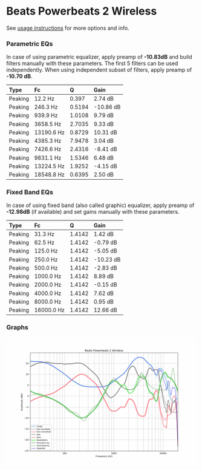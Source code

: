 # Beats Powerbeats 2 Wireless
See [usage instructions](https://github.com/jaakkopasanen/AutoEq#usage) for more options and info.

### Parametric EQs
In case of using parametric equalizer, apply preamp of **-10.83dB** and build filters manually
with these parameters. The first 5 filters can be used independently.
When using independent subset of filters, apply preamp of **-10.70 dB**.

| Type    | Fc         |      Q | Gain      |
|:--------|:-----------|:-------|:----------|
| Peaking | 12.2 Hz    | 0.397  | 2.74 dB   |
| Peaking | 246.3 Hz   | 0.5194 | -10.86 dB |
| Peaking | 939.9 Hz   | 1.0108 | 9.79 dB   |
| Peaking | 3658.5 Hz  | 2.7035 | 9.33 dB   |
| Peaking | 13190.6 Hz | 0.8729 | 10.31 dB  |
| Peaking | 4385.3 Hz  | 7.9478 | 3.04 dB   |
| Peaking | 7426.6 Hz  | 2.4316 | -8.41 dB  |
| Peaking | 9831.1 Hz  | 1.5346 | 6.48 dB   |
| Peaking | 13224.5 Hz | 1.9252 | -4.15 dB  |
| Peaking | 18548.8 Hz | 0.6395 | 2.50 dB   |

### Fixed Band EQs
In case of using fixed band (also called graphic) equalizer, apply preamp of **-12.98dB**
(if available) and set gains manually with these parameters.

| Type    | Fc         |      Q | Gain      |
|:--------|:-----------|:-------|:----------|
| Peaking | 31.3 Hz    | 1.4142 | 1.42 dB   |
| Peaking | 62.5 Hz    | 1.4142 | -0.79 dB  |
| Peaking | 125.0 Hz   | 1.4142 | -5.05 dB  |
| Peaking | 250.0 Hz   | 1.4142 | -10.23 dB |
| Peaking | 500.0 Hz   | 1.4142 | -2.83 dB  |
| Peaking | 1000.0 Hz  | 1.4142 | 8.89 dB   |
| Peaking | 2000.0 Hz  | 1.4142 | -0.15 dB  |
| Peaking | 4000.0 Hz  | 1.4142 | 7.62 dB   |
| Peaking | 8000.0 Hz  | 1.4142 | 0.95 dB   |
| Peaking | 16000.0 Hz | 1.4142 | 12.66 dB  |

### Graphs
![](./Beats%20Powerbeats%202%20Wireless.png)